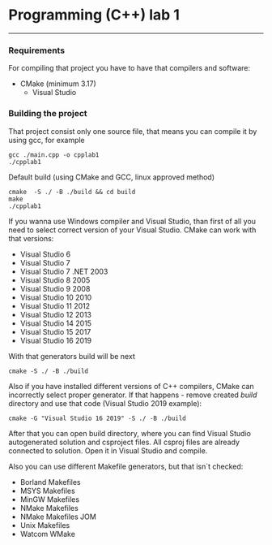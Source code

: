 # Programming (C++) lab 1
***
### Requirements 
For compiling that project you have to have that compilers and software:
 * CMake (minimum 3.17)
    * Visual Studio 

### Building the project

That project consist only one source file, that means you can compile it by using gcc, for example
```shell
gcc ./main.cpp -o cpplab1
./cpplab1
```


 Default build (using CMake and GCC, linux approved method)
```shell
cmake  -S ./ -B ./build && cd build
make
./cpplab1
```
If you wanna use Windows compiler and Visual Studio, than first of all you need to select correct version of 
your Visual Studio. CMake can work with that versions:
 * Visual Studio 6
 * Visual Studio 7
 * Visual Studio 7 .NET 2003
 * Visual Studio 8 2005
 * Visual Studio 9 2008
 * Visual Studio 10 2010
 * Visual Studio 11 2012
 * Visual Studio 12 2013
 * Visual Studio 14 2015
 * Visual Studio 15 2017
 * Visual Studio 16 2019

With that generators build will be next
```shell
cmake -S ./ -B ./build 
```
Also if you have installed different versions of C++ compilers, CMake can incorrectly select proper generator.
If that happens - remove created *build* directory and use that code (Visual Studio 2019 example):
```shell
cmake -G "Visual Studio 16 2019" -S ./ -B ./build
```

After that you can open build directory, where you can find Visual Studio autogenerated solution and csproject files. 
All csproj files are already connected to solution. Open it in Visual Studio and compile.

Also you can use different Makefile generators, but that isn`t checked:
 * Borland Makefiles
 * MSYS Makefiles
 * MinGW Makefiles
 * NMake Makefiles
 * NMake Makefiles JOM
 * Unix Makefiles
 * Watcom WMake

